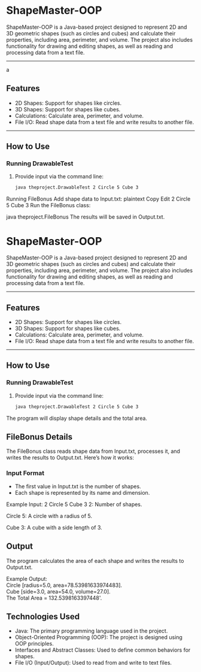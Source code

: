 # ShapeMaster-OOP

ShapeMaster-OOP is a Java-based project designed to represent 2D and 3D geometric shapes (such as circles and cubes) and calculate their properties, including area, perimeter, and volume. The project also includes functionality for drawing and editing shapes, as well as reading and processing data from a text file.

---
a
## Features

- 2D Shapes: Support for shapes like circles.
- 3D Shapes: Support for shapes like cubes.
- Calculations: Calculate area, perimeter, and volume.
- File I/O: Read shape data from a text file and write results to another file.

---

## How to Use

### Running DrawableTest
1. Provide input via the command line:
   ```bash
   java theproject.DrawableTest 2 Circle 5 Cube 3
Running FileBonus
Add shape data to Input.txt:
plaintext
Copy
Edit
2 Circle 5 Cube 3
Run the FileBonus class:


java theproject.FileBonus
The results will be saved in Output.txt.




# ShapeMaster-OOP

ShapeMaster-OOP is a Java-based project designed to represent 2D and 3D geometric shapes (such as circles and cubes) and calculate their properties, including area, perimeter, and volume. The project also includes functionality for drawing and editing shapes, as well as reading and processing data from a text file.

---

## Features

- 2D Shapes: Support for shapes like circles.
- 3D Shapes: Support for shapes like cubes.
- Calculations: Calculate area, perimeter, and volume.
- File I/O: Read shape data from a text file and write results to another file.

---

## How to Use

### Running DrawableTest
1. Provide input via the command line:
   ```bash
   java theproject.DrawableTest 2 Circle 5 Cube 3
The program will display shape details and the total area.

## FileBonus Details

The FileBonus class reads shape data from Input.txt, processes it, and writes the results to Output.txt. Here’s how it works:

### Input Format
- The first value in Input.txt is the number of shapes.
- Each shape is represented by its name and dimension.

Example Input:
2 Circle 5 Cube 3
2: Number of shapes.

Circle 5: A circle with a radius of 5.

Cube 3: A cube with a side length of 3.


## Output
The program calculates the area of each shape and writes the results to Output.txt.

Example Output:  
Circle [radius=5.0, area=78.53981633974483].  
Cube [side=3.0, area=54.0, volume=27.0].  
The Total Area = 132.5398163397448'.
## Technologies Used
- Java: The primary programming language used in the project.
- Object-Oriented Programming (OOP): The project is designed using OOP principles.
- Interfaces and Abstract Classes: Used to define common behaviors for shapes.
- File I/O (Input/Output): Used to read from and write to text files.
